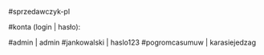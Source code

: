 #sprzedawczyk-pl

#konta (login | hasło):

#admin | admin
#jankowalski | haslo123
#pogromcasumuw | karasiejedzag
